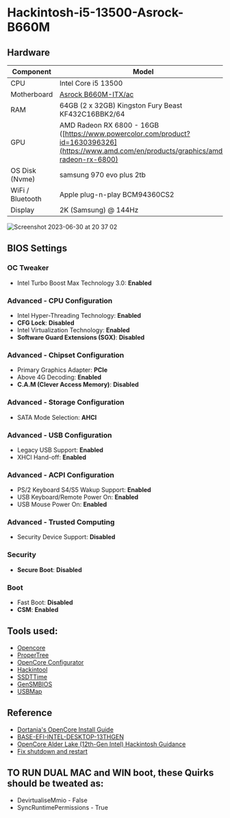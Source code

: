 # Hackintosh-i5-13500-Asrock-B660M
## Hardware

| **Component**        | **Model**                                                                              |
| -------------------- | -------------------------------------------------------------------------------------- |
| CPU                  | Intel Core i5 13500                                                                   |
| Motherboard          | [Asrock B660M-ITX/ac](https://www.asrock.com/mb/Intel/B660M-ITXac/index.asp)           |
| RAM                  | 64GB (2 x 32GB) Kingston Fury Beast KF432C16BBK2/64                                                     |
| GPU                  | AMD Radeon RX 6800 - 16GB ([https://www.powercolor.com/product?id=1630396326](https://www.amd.com/en/products/graphics/amd-radeon-rx-6800) |
| OS Disk (Nvme) |  samsung 970 evo plus 2tb                                                                       |
| WiFi / Bluetooth     | Apple plug-n-play BCM94360CS2                                                  |
| Display              | 2K (Samsung) @ 144Hz                                                     |

![Screenshot 2023-06-30 at 20 37 02](https://github.com/Demontager/Hackintosh-i5-13500-Asrock-B660M/assets/7040503/232ee1cd-b092-4bab-abc6-3176ce16046c)

## BIOS Settings

### OC Tweaker

- Intel Turbo Boost Max Technology 3.0: **Enabled**

### Advanced - CPU Configuration

- Intel Hyper-Threading Technology: **Enabled**
- **CFG Lock**: **Disabled**
- Intel Virtualization Technology: **Enabled**
- **Software Guard Extensions (SGX)**: **Disabled**

### Advanced - Chipset Configuration

- Primary Graphics Adapter: **PCIe**
- Above 4G Decoding: **Enabled**
- **C.A.M (Clever Access Memory)**: **Disabled**

### Advanced - Storage Configuration

- SATA Mode Selection: **AHCI**

### Advanced - USB Configuration

- Legacy USB Support: **Enabled**
- XHCI Hand-off: **Enabled**

### Advanced - ACPI Configuration

- PS/2 Keyboard S4/S5 Wakup Support: **Enabled**
- USB Keyboard/Remote Power On: **Enabled**
- USB Mouse Power On: **Enabled**

### Advanced - Trusted Computing

- Security Device Support: **Disabled**

### Security

- **Secure Boot**: **Disabled**

### Boot

- Fast Boot: **Disabled**
- **CSM**: **Enabled**

## Tools used:
- [Opencore](https://dortania.github.io/OpenCore-Install-Guide/) 
- [ProperTree](https://github.com/corpnewt/ProperTree)
- [OpenCore Configurator](https://mackie100projects.altervista.org/download-opencore-configurator/)
- [Hackintool](https://github.com/headkaze/Hackintool)
- [SSDTTime](https://github.com/corpnewt/SSDTTime)
- [GenSMBIOS](https://github.com/corpnewt/GenSMBIOS)
- [USBMap](https://github.com/corpnewt/USBMap)

## Reference

- [Dortania's OpenCore Install Guide](https://dortania.github.io/OpenCore-Install-Guide/)
- [BASE-EFI-INTEL-DESKTOP-13THGEN](https://github.com/luchina-gabriel/BASE-EFI-INTEL-DESKTOP-13THGEN-RAPTOR-LAKE)
- [OpenCore Alder Lake (12th-Gen Intel) Hackintosh Guidance](https://www.reddit.com/r/hackintosh/comments/sp1zgv/opencore_alder_lake_12thgen_intel_hackintosh/)
- [Fix shutdown and restart](https://github.com/Koala166/The-TLDR-Guide-of-Fixing-Shutdown-Restart)

## TO RUN DUAL MAC and WIN boot, these Quirks should be tweated as:

- DevirtualiseMmio - False
- SyncRuntimePermissions - True
